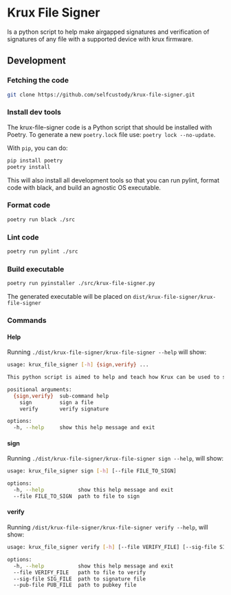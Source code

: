# Krux File Signer

Is a python script to help make airgapped signatures
and verification of signatures of any file with a 
supported device with krux firmware.

## Development

### Fetching the code

```bash
git clone https://github.com/selfcustody/krux-file-signer.git
```

### Install dev tools

The krux-file-signer code is a Python script
that should be installed with Poetry. To generate
a new `poetry.lock` file use: `poetry lock --no-update`.

With `pip`, you can do:

```bash
pip install poetry
poetry install
```

This will also install all development tools so that you can run pylint,
format code with black, and build an agnostic OS executable. 

### Format code

```bash
poetry run black ./src
```

### Lint code

```bash
poetry run pylint ./src
```

### Build executable

```bash
poetry run pyinstaller ./src/krux-file-signer.py
```

The generated executable will be placed on 
`dist/krux-file-signer/krux-file-signer`

### Commands

#### Help

Running `./dist/krux-file-signer/krux-file-signer --help` will show:

```bash
usage: krux_file_signer [-h] {sign,verify} ...

This python script is aimed to help and teach how Krux can be used to sign files and create PEM public keys so openssl can be used to verify

positional arguments:
  {sign,verify}  sub-command help
    sign         sign a file
    verify       verify signature

options:
  -h, --help     show this help message and exit
```

#### sign

Running `./dist/krux-file-signer/krux-file-signer sign --help`, will show:

```bash
usage: krux_file_signer sign [-h] [--file FILE_TO_SIGN]

options:
  -h, --help           show this help message and exit
  --file FILE_TO_SIGN  path to file to sign
```

#### verify

Running `/dist/krux-file-signer/krux-file-signer verify --help`, will show:

```bash
usage: krux_file_signer verify [-h] [--file VERIFY_FILE] [--sig-file SIG_FILE] [--pub-file PUB_FILE]

options:
  -h, --help           show this help message and exit
  --file VERIFY_FILE   path to file to verify
  --sig-file SIG_FILE  path to signature file
  --pub-file PUB_FILE  path to pubkey file
```